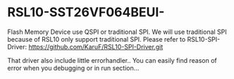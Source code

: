 # RSL10-SST26VF064BEUI-

Flash Memory Device use QSPI or traditional SPI. We will use traditional SPI because of RSL10 only support traditional SPI.
Please refer to RSL10-SPI-Driver: 
https://github.com/KaruF/RSL10-SPI-Driver.git

That driver also include little errorhandler.. You can easily find reason of error when you debugging or in run section...
